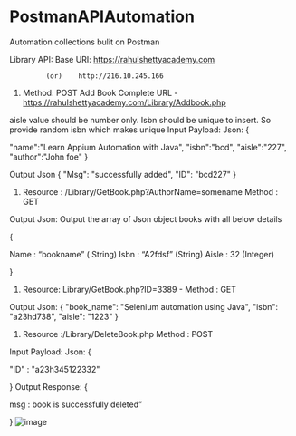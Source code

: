 # PostmanAPIAutomation
Automation collections bulit on Postman

Library API:
Base URI:  https://rahulshettyacademy.com

             (or)    http://216.10.245.166
 
1.	Method: POST
Add Book Complete URL - https://rahulshettyacademy.com/Library/Addbook.php

aisle value should be number only. Isbn should be unique to insert. So provide random isbn which makes unique
Input Payload: Json:
{

"name":"Learn Appium Automation with Java",
"isbn":"bcd",
"aisle":"227",
"author":"John foe"
}
 
Output Json 
{
   "Msg": "successfully added",
   "ID": "bcd227"
} 


 
 
1.	Resource : /Library/GetBook.php?AuthorName=somename        Method : GET 
 
Output Json:
Output the array of Json object books with all below details 
 
{
 
Name : “bookname”   ( String)
Isbn :  “A2fdsf”   (String)
Aisle : 32 (Integer)
 
}
 
 
1.	Resource: Library/GetBook.php?ID=3389      - Method : GET 
 
Output Json:
{
      "book_name": "Selenium automation using Java",
      "isbn": "a23hd738",
      "aisle": "1223"
   } 
 
1.	Resource :/Library/DeleteBook.php      Method : POST
 
Input Payload: Json:
{
 
"ID" : "a23h345122332"
 
} 
Output Response:
{

msg : book is successfully deleted”
 
}
![image](https://github.com/umangbhatia786/PostmanAPIAutomation/assets/20531028/278f4f16-baff-4b7a-84f0-bf998e0b18cf)
